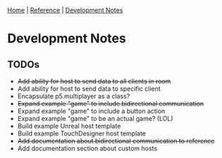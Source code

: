 [Home](../README.md) | [Reference](REFERENCE.md) | [Development Notes]()

# Development Notes

## TODOs

* ~~Add ability for host to send data to all clients in room~~
* Add ability for host to send data to specific client
* Encapsulate p5.multiplayer as a class?
* ~~Expand example "game" to include bidirectional communication~~
* Expand example "game" to include a button action
* Expand example "game" to be an actual game? (LOL)
* Build example Unreal host template
* Build example TouchDesigner host template
* ~~Add documentation about bidirectional communication to reference~~
* Add documentation section about custom hosts